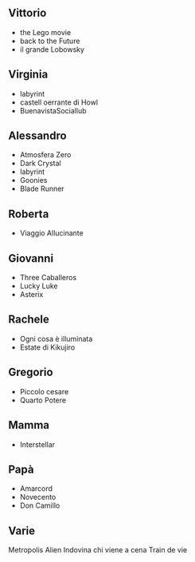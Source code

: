 ## Vittorio
* the Lego movie 
* back to the Future
* il grande Lobowsky

## Virginia
* labyrint
* castell oerrante di Howl
* BuenavistaSociallub

## Alessandro
* Atmosfera Zero
* Dark Crystal
* labyrint
* Goonies
* Blade Runner

## Roberta
* Viaggio Allucinante

## Giovanni
* Three Caballeros
* Lucky Luke
* Asterix

## Rachele
* Ogni cosa è illuminata
* Estate di Kikujiro

## Gregorio
* Piccolo cesare 
* Quarto Potere

## Mamma 
* Interstellar

## Papà
* Amarcord
* Novecento
* Don Camillo

## Varie

Metropolis
Alien
Indovina chi viene a cena
Train de vie
